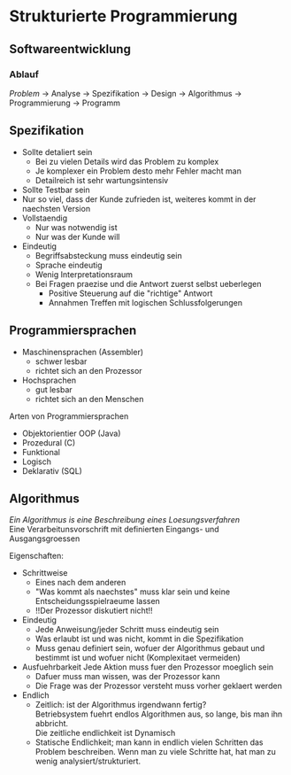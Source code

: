 # Strukturierte Programmierung

## Softwareentwicklung 

### Ablauf
*Problem* 
-> Analyse -> Spezifikation -> Design -> Algorithmus -> Programmierung -> Programm

## Spezifikation

* Sollte detaliert sein
  * Bei zu vielen Details wird das Problem zu komplex
  * Je komplexer ein Problem desto mehr Fehler macht man
  * Detailreich ist sehr wartungsintensiv
* Sollte Testbar sein
* Nur so viel, dass der Kunde zufrieden ist, weiteres kommt in der naechsten
  Version
* Vollstaendig
  * Nur was notwendig ist
  * Nur was der Kunde will
* Eindeutig
  * Begriffsabsteckung muss eindeutig sein
  * Sprache eindeutig
  * Wenig Interpretationsraum
  * Bei Fragen praezise und die Antwort zuerst selbst ueberlegen
    * Positive Steuerung auf die "richtige" Antwort
    * Annahmen Treffen mit logischen Schlussfolgerungen

## Programmiersprachen

* Maschinensprachen (Assembler)
  * schwer lesbar
  * richtet sich an den Prozessor
* Hochsprachen
  * gut lesbar
  * richtet sich an den Menschen

Arten von Programmiersprachen

* Objektorientier OOP (Java) 
* Prozedural (C)
* Funktional
* Logisch
* Deklarativ (SQL)

## Algorithmus

*Ein Algorithmus is eine Beschreibung eines Loesungsverfahren*  
Eine Verarbeitunsvorschrift mit definierten Eingangs- und Ausgangsgroessen


Eigenschaften:
* Schrittweise
  * Eines nach dem anderen
  * "Was kommt als naechstes" muss klar sein und keine Entscheidungsspielraeume
    lassen
  * !!Der Prozessor diskutiert nicht!!
* Eindeutig
  * Jede Anweisung/jeder Schritt muss eindeutig sein
  * Was erlaubt ist und was nicht, kommt in die Spezifikation
  * Muss genau definiert sein, wofuer der Algorithmus gebaut und bestimmt ist
    und wofuer nicht (Komplexitaet vermeiden)
* Ausfuehrbarkeit
   Jede Aktion muss fuer den Prozessor moeglich sein
  * Dafuer muss man wissen, was der Prozessor kann
  * Die Frage was der Prozessor versteht muss vorher geklaert werden
* Endlich
  * Zeitlich: ist der Algorithmus irgendwann fertig?  
    Betriebsystem fuehrt endlos Algorithmen aus, so lange, bis man ihn abbricht.  
    Die zeitliche endlichkeit ist Dynamisch
  * Statische Endlichkeit; man kann in endlich vielen Schritten das Problem
    beschreiben. Wenn man zu viele Schritte hat, hat man zu wenig
    analysiert/strukturiert.
